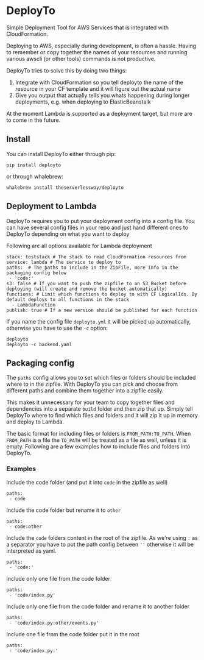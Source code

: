 # DeployTo

Simple Deployment Tool for AWS Services that is integrated with CloudFormation.

Deploying to AWS, especially during development, is often a hassle. Having to remember or copy together the names of your resources
and running various awscli (or other tools) commands is not productive.

DeployTo tries to solve this by doing two things:

1. Integrate with CloudFormation so you tell deployto the name of the resource in your CF template and it will figure out the actual name
2. Give you output that actually tells you whats happening during longer deployments, e.g. when deploying to ElasticBeanstalk

At the moment Lambda is supported as a deployment target, but more are to come in the future.

## Install

You can install DeployTo either through pip:

```
pip install deployto
```

or through whalebrew:

```
whalebrew install theserverlessway/deployto
```

## Deployment to Lambda

DeployTo requires you to put your deployment config into a config file. You can have several config files in your repo and just hand different ones to DeployTo depending on what you want to deploy

Following are all options available for Lambda deployment

```
stack: teststack # The stack to read CloudFormation resources from
service: lambda # The service to deploy to
paths:  # The paths to include in the ZipFile, more info in the packaging config below
 - 'code:'
s3: false # If you want to push the zipfile to an S3 Bucket before deploying (will create and remove the bucket automatically)
functions: # Limit which functions to deploy to with CF LogicalIds. By default deploys to all functions in the stack
  - LambdaFunction
publish: true # If a new version should be published for each function
```

If you name the config file `deployto.yml` it will be picked up automatically, otherwise you have to use the `-c` option:

```
deployto
deployto -c backend.yaml
```

## Packaging config

The `paths` config allows you to set which files or folders should be included where to in the zipfile. With DeployTo you can pick and choose from different paths and combine them together into a zipfile easily.

This makes it unnecessary for your team to copy together files and dependencies into a separate `build` folder and then zip that up. Simply tell DeployTo where to find which files and folders and it will zip it up in memory and deploy to Lambda.

The basic format for including files or folders is `FROM_PATH:TO_PATH`. When `FROM_PATH` is a file the `TO_PATH` will be treated as a file as well, unless it is empty. Following are a few examples how to include files and folders into DeployTo.

### Examples

Include the code folder (and put it into `code` in the zipfile as well)
```
paths:
 - code
```

Include the code folder but rename it to `other`

```
paths:
 - code:other
```

Include the `code` folders content in the root of the zipfile. As we're using `:` as a separator you have to put the path config between `''` otherwise it will be interpreted as yaml.

```
paths:
 - 'code:'
```

Include only one file from the code folder

```
paths:
 - 'code/index.py'
```

Include only one file from the code folder and rename it to another folder

```
paths:
 - 'code/index.py:other/events.py'
```

Include one file from the code folder put it in the root

```
paths:
 - 'code/index.py:'
```